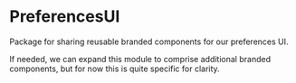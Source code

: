 # PreferencesUI

Package for sharing reusable branded components for our preferences UI.

If needed, we can expand this module to comprise additional branded
components, but for now this is quite specific for clarity. 
